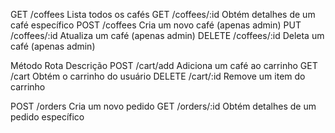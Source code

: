 GET	/coffees	Lista todos os cafés
GET	/coffees/:id	Obtém detalhes de um café específico
POST	/coffees	Cria um novo café (apenas admin)
PUT	/coffees/:id	Atualiza um café (apenas admin)
DELETE	/coffees/:id	Deleta um café (apenas admin)

Método	Rota	Descrição
POST	/cart/add	Adiciona um café ao carrinho
GET	/cart	Obtém o carrinho do usuário
DELETE	/cart/:id	Remove um item do carrinho

POST	/orders	Cria um novo pedido
GET	/orders/:id	Obtém detalhes de um pedido específico
